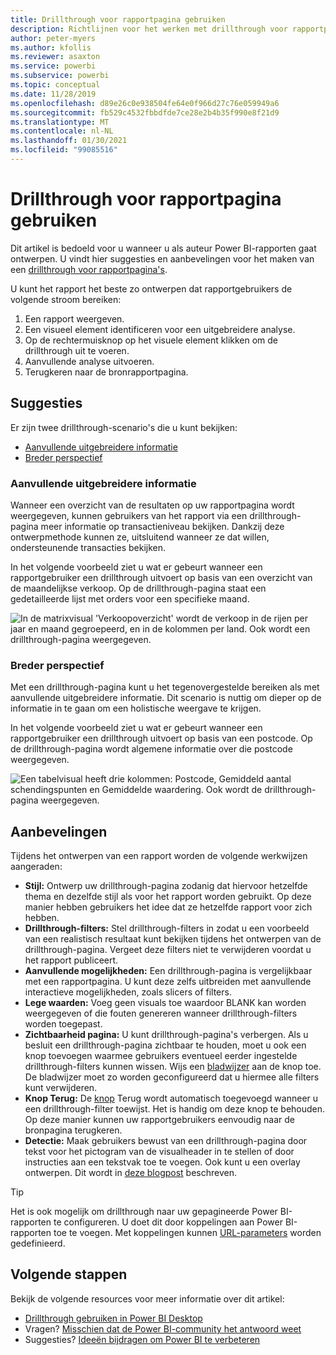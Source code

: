 ```yaml
---
title: Drillthrough voor rapportpagina gebruiken
description: Richtlijnen voor het werken met drillthrough voor rapportpagina's.
author: peter-myers
ms.author: kfollis
ms.reviewer: asaxton
ms.service: powerbi
ms.subservice: powerbi
ms.topic: conceptual
ms.date: 11/28/2019
ms.openlocfilehash: d89e26c0e938504fe64e0f966d27c76e059949a6
ms.sourcegitcommit: fb529c4532fbbdfde7ce28e2b4b35f990e8f21d9
ms.translationtype: MT
ms.contentlocale: nl-NL
ms.lasthandoff: 01/30/2021
ms.locfileid: "99085516"
---
```

# <a name="use-report-page-drillthrough"></a>Drillthrough voor rapportpagina gebruiken

Dit artikel is bedoeld voor u wanneer u als auteur Power BI-rapporten gaat ontwerpen. U vindt hier suggesties en aanbevelingen voor het maken van een [drillthrough voor rapportpagina's](../create-reports/desktop-drillthrough.md).

U kunt het rapport het beste zo ontwerpen dat rapportgebruikers de volgende stroom bereiken:

1. Een rapport weergeven.
2. Een visueel element identificeren voor een uitgebreidere analyse.
3. Op de rechtermuisknop op het visuele element klikken om de drillthrough uit te voeren.
4. Aanvullende analyse uitvoeren.
5. Terugkeren naar de bronrapportpagina.

## <a name="suggestions"></a>Suggesties

Er zijn twee drillthrough-scenario's die u kunt bekijken:

- [Aanvullende uitgebreidere informatie](#additional-depth)
- [Breder perspectief](#broader-perspective)

### <a name="additional-depth"></a>Aanvullende uitgebreidere informatie

Wanneer een overzicht van de resultaten op uw rapportpagina wordt weergegeven, kunnen gebruikers van het rapport via een drillthrough-pagina meer informatie op transactieniveau bekijken. Dankzij deze ontwerpmethode kunnen ze, uitsluitend wanneer ze dat willen, ondersteunende transacties bekijken.

In het volgende voorbeeld ziet u wat er gebeurt wanneer een rapportgebruiker een drillthrough uitvoert op basis van een overzicht van de maandelijkse verkoop. Op de drillthrough-pagina staat een gedetailleerde lijst met orders voor een specifieke maand.

![In de matrixvisual 'Verkoopoverzicht' wordt de verkoop in de rijen per jaar en maand gegroepeerd, en in de kolommen per land. Ook wordt een drillthrough-pagina weergegeven.](media/report-drillthrough/suggestion-drillthrough-add-depth.png)

### <a name="broader-perspective"></a>Breder perspectief

Met een drillthrough-pagina kunt u het tegenovergestelde bereiken als met aanvullende uitgebreidere informatie. Dit scenario is nuttig om dieper op de informatie in te gaan om een holistische weergave te krijgen.

In het volgende voorbeeld ziet u wat er gebeurt wanneer een rapportgebruiker een drillthrough uitvoert op basis van een postcode. Op de drillthrough-pagina wordt algemene informatie over die postcode weergegeven.

![Een tabelvisual heeft drie kolommen: Postcode, Gemiddeld aantal schendingspunten en Gemiddelde waardering. Ook wordt de drillthrough-pagina weergegeven.](media/report-drillthrough/suggestion-drillthrough-broader-perspective.png)

## <a name="recommendations"></a>Aanbevelingen

Tijdens het ontwerpen van een rapport worden de volgende werkwijzen aangeraden:

- **Stijl:** Ontwerp uw drillthrough-pagina zodanig dat hiervoor hetzelfde thema en dezelfde stijl als voor het rapport worden gebruikt. Op deze manier hebben gebruikers het idee dat ze hetzelfde rapport voor zich hebben.
- **Drillthrough-filters:** Stel drillthrough-filters in zodat u een voorbeeld van een realistisch resultaat kunt bekijken tijdens het ontwerpen van de drillthrough-pagina. Vergeet deze filters niet te verwijderen voordat u het rapport publiceert.
- **Aanvullende mogelijkheden:** Een drillthrough-pagina is vergelijkbaar met een rapportpagina. U kunt deze zelfs uitbreiden met aanvullende interactieve mogelijkheden, zoals slicers of filters.
- **Lege waarden:** Voeg geen visuals toe waardoor BLANK kan worden weergegeven of die fouten genereren wanneer drillthrough-filters worden toegepast.
- **Zichtbaarheid pagina:** U kunt drillthrough-pagina's verbergen. Als u besluit een drillthrough-pagina zichtbaar te houden, moet u ook een knop toevoegen waarmee gebruikers eventueel eerder ingestelde drillthrough-filters kunnen wissen. Wijs een [bladwijzer](../create-reports/desktop-bookmarks.md) aan de knop toe. De bladwijzer moet zo worden geconfigureerd dat u hiermee alle filters kunt verwijderen.
- **Knop Terug:** De [knop](../create-reports/desktop-buttons.md) Terug wordt automatisch toegevoegd wanneer u een drillthrough-filter toewijst. Het is handig om deze knop te behouden. Op deze manier kunnen uw rapportgebruikers eenvoudig naar de bronpagina terugkeren.
- **Detectie:** Maak gebruikers bewust van een drillthrough-pagina door tekst voor het pictogram van de visualheader in te stellen of door instructies aan een tekstvak toe te voegen. Ook kunt u een overlay ontwerpen. Dit wordt in [deze blogpost](https://alluringbi.com/2019/10/23/overlays-for-true-self-serve-reporting/) beschreven.

> [!TIP]
> Het is ook mogelijk om drillthrough naar uw gepagineerde Power BI-rapporten te configureren. U doet dit door koppelingen aan Power BI-rapporten toe te voegen. Met koppelingen kunnen [URL-parameters](https://powerbi.microsoft.com/blog/url-parameters-for-paginated-reports-are-now-available/) worden gedefinieerd.

## <a name="next-steps"></a>Volgende stappen

Bekijk de volgende resources voor meer informatie over dit artikel:

- [Drillthrough gebruiken in Power BI Desktop](../create-reports/desktop-drillthrough.md)
- Vragen? [Misschien dat de Power BI-community het antwoord weet](https://community.powerbi.com/)
- Suggesties? [Ideeën bijdragen om Power BI te verbeteren](https://ideas.powerbi.com/)

